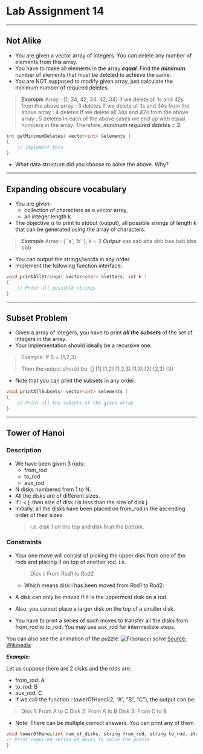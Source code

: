 # Lab Assignment 14
---

## Not Alike

* You are given a vector array of integers. You can delete any number of elements from this array.
* You have to make all elements in the array ***equal***. Find the ***minimum*** number of elements that must be deleted to achieve the same.
* You are NOT supposed to modify given array, just calculate the minimum number of required deletes.

> ***Example***
> Array : {1, 34, 42, 34, 42, 34}
> If we delete all 1s and 42s from the above array  : 3 deletes
> If we delete all 1s and 34s from the above array  : 4 deletes
> If we delete all 34s and 42s from the above array : 5 deletes
> In each of the above cases we end up with equal numbers in the array. Therefore, ***minimum required deletes = 3***.

```cpp
int getMinimumDeletes( vector<int> &elements )
{
    // Implement this
}
```

* What data structure did you choose to solve the above. Why?

---

## Expanding obscure vocabulary

* You are given: 
  * collection of characters as a vector array,
  * an integer length k
* The objective is to print to stdout (output), all possible strings of length k that can be generated using the array of characters.

> ***Example***
> Array : { 'a', 'b' }, k = 3
> ***Output***
> aaa
> aab
> aba
> abb
> baa
> bab
> bba
> bbb

* You can output the strings/words in any order.
* Implement the following function interface:

```cpp
void printAllStrings( vector<char> &letters, int k )
{
    // Print all possible strings
}
```
---

## Subset Problem

* Given a array of integers, you have to print ***all the subsets*** of the set of integers in the array.
* Your implementation should ideally be a recursive one.

> Example:
> If S = {1,2,3}
> 
> Then the output should be:
> []
> [1]
> [1,2]
> [1,2,3]
> [1,3]
> [2]
> [2,3]
> [3]

* Note that you can print the subsets in any order.

```cpp
void printAllSubsets( vector<int> &elements )
{
	// Print all the subsets of the given array
}
```

---
## Tower of Hanoi

### Description
* We have been given 3 rods:
  * from_rod
  * to_rod
  * aux_rod
* N disks numbered from 1 to N.
* All the disks are of different sizes.
* If i < j, then size of disk i is less than the size of disk j.
* Initially, all the disks have been placed on from_rod in the ascending order of their sizes  
  > i.e. disk 1 on the top and disk N at the bottom.

### Constraints
* Your one move will consist of picking the upper disk from one of the rods and placing it on top of another rod. i.e.
  > Disk i: From Rod1 to Rod2
  * Which means disk i has been moved from Rod1 to Rod2.

* A disk can only be moved if it is the uppermost disk on a rod.
* Also, you cannot place a larger disk on the top of a smaller disk.

* You have to print a series of such moves to transfer all the disks from from_rod to to_rod. You may use aux_rod for intermediate steps.


You can also see the animation of the puzzle:
![Fibonacci solve](https://upload.wikimedia.org/wikipedia/commons/6/60/Tower_of_Hanoi_4.gif)
[Source: Wikipedia](https://www.wikipedia.org/)

***Example***:
 
Let us suppose there are 2 disks and the rods are:
* from_rod: A
* to_rod: B
* aux_rod: C
* If we call the function : towerOfHanoi(2, “A”, “B”, “C”), the output can be:
> Disk 1: From A to C
> Disk 2: From A to B
> Disk 3: From C to B

* Note: There can be multiple correct answers. You can print any of them.

```cpp
void towerOfHanoi(int num_of_disks, string from_rod, string to_rod, string aux_rod){
// Print required series of moves to solve the puzzle
}
```
